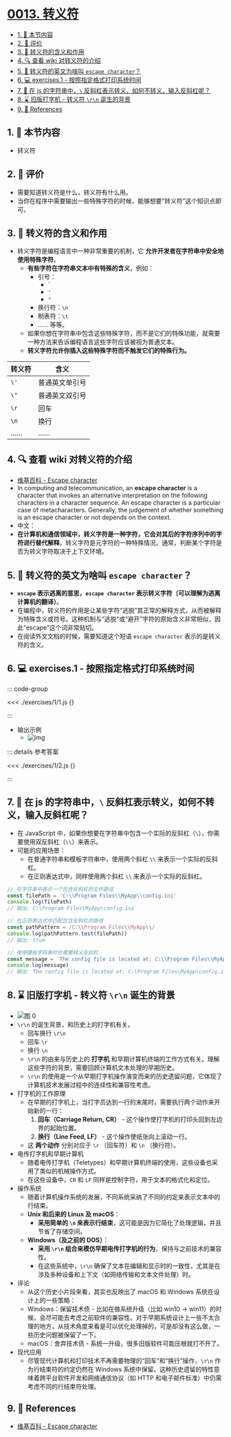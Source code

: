 # [0013. 转义符](https://github.com/Tdahuyou/TNotes.javascript/tree/main/notes/0013.%20%E8%BD%AC%E4%B9%89%E7%AC%A6)

<!-- region:toc -->

- [1. 🎯 本节内容](#1--本节内容)
- [2. 🫧 评价](#2--评价)
- [3. 📒 转义符的含义和作用](#3--转义符的含义和作用)
- [4. 🔍 查看 wiki 对转义符的介绍](#4--查看-wiki-对转义符的介绍)
- [5. 🤔 转义符的英文为啥叫 `escape character`？](#5--转义符的英文为啥叫-escape-character)
- [6. 💻 exercises.1 - 按照指定格式打印系统时间](#6--exercises1---按照指定格式打印系统时间)
- [7. 🤔 在 js 的字符串中，`\` 反斜杠表示转义，如何不转义，输入反斜杠呢？](#7--在-js-的字符串中-反斜杠表示转义如何不转义输入反斜杠呢)
- [8. ⌛️ 旧版打字机 - 转义符 `\r\n` 诞生的背景](#8-️-旧版打字机---转义符-rn-诞生的背景)
- [9. 🔗 References](#9--references)

<!-- endregion:toc -->

## 1. 🎯 本节内容

- 转义符

## 2. 🫧 评价

- 需要知道转义符是什么，转义符有什么用。
- 当你在程序中需要输出一些特殊字符的时候，能够想要“转义符”这个知识点即可。

## 3. 📒 转义符的含义和作用

- 转义字符是编程语言中一种非常重要的机制，它 **允许开发者在字符串中安全地使用特殊字符**。
  - **有些字符在字符串文本中有特殊的含义**，例如：
    - 引号：
      - `
      - `'`
      - `"`
    - 换行符：`\n`
    - 制表符：`\t`
    - …… 等等。
  - 如果你想在字符串中包含这些特殊字符，而不是它们的特殊功能，就需要一种方法来告诉编程语言这些字符应该被视为普通文本。
  - **转义字符允许你插入这些特殊字符而不触发它们的特殊行为。**

| 转义符 | 含义           |
| ------ | -------------- |
| `\'`   | 普通英文单引号 |
| `\"`   | 普通英文双引号 |
| `\r`   | 回车           |
| `\n`   | 换行           |
| ……     | ……             |

## 4. 🔍 查看 wiki 对转义符的介绍

- [维基百科 - Escape character][1]
- In computing and telecommunication, an **escape character** is a character that invokes an alternative interpretation on the following characters in a character sequence. An escape character is a particular case of metacharacters. Generally, the judgement of whether something is an escape character or not depends on the context.
- 中文：
- **在计算机和通信领域中，转义字符是一种字符，它会对其后的字符序列中的字符进行替代解释**。转义字符是元字符的一种特殊情况。通常，判断某个字符是否为转义字符取决于上下文环境。

## 5. 🤔 转义符的英文为啥叫 `escape character`？

- **`escape` 表示逃离的意思，`escape character` 表示转义字符（可以理解为逃离计算机的翻译）**。
- 在编程中，转义符的作用是让某些字符“逃脱”其正常的解释方式，从而被解释为特殊含义或符号。这种机制与“逃脱”或“避开”字符的原始含义非常相似，因此“escape”这个词非常贴切。
- 在阅读外文文档的时候，需要知道这个短语 `escape character` 表示的是转义符的含义。

## 6. 💻 exercises.1 - 按照指定格式打印系统时间

::: code-group

<<< ./exercises/1/1.js {}

:::

- 输出示例
  - ![img](https://cdn.jsdelivr.net/gh/tnotesjs/imgs@main/2024-12-28-12-09-17.png)

::: details 参考答案

<<< ./exercises/1/2.js {}

:::

## 7. 🤔 在 js 的字符串中，`\` 反斜杠表示转义，如何不转义，输入反斜杠呢？

- 在 JavaScript 中，如果你想要在字符串中包含一个实际的反斜杠（`\`），你需要使用双反斜杠（`\\`）来表示。
- 可能的应用场景：
  - 在普通字符串和模板字符串中，使用两个斜杠 `\\` 来表示一个实际的反斜杠。
  - 在正则表达式中，同样使用两个斜杠 `\\` 来表示一个实际的反斜杠。

```javascript
// 在字符串中表示一个包含反斜杠的文件路径
const filePath = 'C:\\Program Files\\MyApp\\config.ini'
console.log(filePath)
// 输出: C:\Program Files\MyApp\config.ini

// 在正则表达式中匹配包含反斜杠的路径
const pathPattern = /C:\\Program Files\\MyApp\\/
console.log(pathPattern.test(filePath))
// 输出: true

// 使用模板字符串时也需要转义反斜杠
const message = `The config file is located at: C:\\Program Files\\MyApp\\config.ini`
console.log(message)
// 输出: The config file is located at: C:\Program Files\MyApp\config.ini
```

## 8. ⌛️ 旧版打字机 - 转义符 `\r\n` 诞生的背景

- ![图 0](https://cdn.jsdelivr.net/gh/tnotesjs/imgs@main/2025-08-19-21-52-20.png)
- `\r\n` 的诞生背景，和历史上的打字机有关。
  - 回车换行 `\r\n`
  - 回车 `\r`
  - 换行 `\n`
  - `\r\n` 的由来与历史上的 **打字机** 和早期计算机终端的工作方式有关。理解这些字符的背景，需要回顾计算机文本处理的早期历史。
  - `\r\n` 的使用是一个从早期打字机操作演变而来的历史遗留问题，它体现了计算机技术发展过程中的连续性和兼容性考虑。
- 打字机的工作原理
  - 在早期的打字机上，当打字员达到一行的末尾时，需要执行两个动作来开始新的一行：
    1. **回车（Carriage Return, CR）** - 这个操作使打字机的打印头回到左边界的起始位置。
    2. **换行（Line Feed, LF）** - 这个操作使纸张向上滚动一行。
  - 这 **两个动作** 分别对应于 `\r` （回车符）和 `\n` （换行符）。
- 电传打字机和早期计算机
  - 随着电传打字机（Teletypes）和早期计算机终端的使用，这些设备也采用了类似的机械操作方式。
  - 在这些设备中，`CR` 和 `LF` 同样是控制字符，用于文本的格式化和定位。
- 操作系统
  - 随着计算机操作系统的发展，不同系统采纳了不同的约定来表示文本中的行结束。
  - **Unix 和后来的 Linux 及 macOS**：
    - **采用简单的 `\n` 来表示行结束**，这可能是因为它简化了处理逻辑，并且节省了存储空间。
  - **Windows（及之前的 DOS）**：
    - **采用 `\r\n` 组合来模仿早期电传打字机的行为**，保持与之前技术的兼容性。
    - 在这些系统中，`\r\n` 确保了文本在编辑和显示时的一致性，尤其是在涉及多种设备和上下文（如网络传输和文本文件处理）时。
- 评论
  - 从这个历史小片段来看，其实也反映出了 macOS 和 Windows 系统在设计上的一些策略：
  - Windows：保留技术债 - 比如在做系统升级（比如 win10 -> win11）的时候，会尽可能去考虑之前软件的兼容性。对于早期系统设计上一些不太合理的地方，从技术角度来看是可以优化处理掉的，可是却没有这么做，一些历史问题被保留了一下。
  - macOS：舍弃技术债 - 系统一升级，很多旧版软件可能压根就打不开了。
- 现代应用
  - 尽管现代计算机和打印技术不再需要物理的“回车”和“换行”操作，`\r\n` 作为行结束符的约定仍然在 Windows 系统中保留。这种历史遗留的特性意味着跨平台软件开发和网络通信协议（如 HTTP 和电子邮件标准）中仍需考虑不同的行结束符处理。

## 9. 🔗 References

- [维基百科 - Escape character][1]

[1]: https://en.wikipedia.org/wiki/Escape_character
